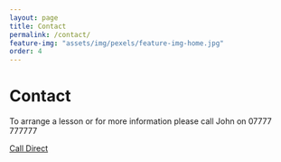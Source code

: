 ```yaml
---
layout: page
title: Contact
permalink: /contact/
feature-img: "assets/img/pexels/feature-img-home.jpg"
order: 4
---
```


# Contact #

To arrange a lesson or for more information please call John on 07777 777777

<a class="clear button" href="callto: {{ site.theme_settings.tel }}">
	Call Direct
</a>
